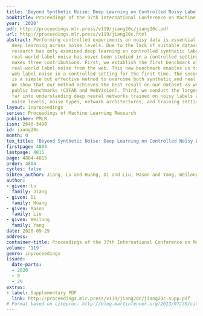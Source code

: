 ```yaml
---
title: 'Beyond Synthetic Noise: Deep Learning on Controlled Noisy Labels'
booktitle: Proceedings of the 37th International Conference on Machine Learning
year: '2020'
pdf: http://proceedings.mlr.press/v119/jiang20c/jiang20c.pdf
url: http://proceedings.mlr.press/v119/jiang20c.html
abstract: Performing controlled experiments on noisy data is essential in understanding
  deep learning across noise levels. Due to the lack of suitable datasets, previous
  research has only examined deep learning on controlled synthetic label noise, and
  real-world label noise has never been studied in a controlled setting. This paper
  makes three contributions. First, we establish the first benchmark of controlled
  real-world label noise from the web. This new benchmark enables us to study the
  web label noise in a controlled setting for the first time. The second contribution
  is a simple but effective method to overcome both synthetic and real noisy labels.
  We show that our method achieves the best result on our dataset as well as on two
  public benchmarks (CIFAR and WebVision). Third, we conduct the largest study by
  far into understanding deep neural networks trained on noisy labels across different
  noise levels, noise types, network architectures, and training settings.
layout: inproceedings
series: Proceedings of Machine Learning Research
publisher: PMLR
issn: 2640-3498
id: jiang20c
month: 0
tex_title: 'Beyond Synthetic Noise: Deep Learning on Controlled Noisy Labels'
firstpage: 4804
lastpage: 4815
page: 4804-4815
order: 4804
cycles: false
bibtex_author: Jiang, Lu and Huang, Di and Liu, Mason and Yang, Weilong
author:
- given: Lu
  family: Jiang
- given: Di
  family: Huang
- given: Mason
  family: Liu
- given: Weilong
  family: Yang
date: 2020-09-29
address: 
container-title: Proceedings of the 37th International Conference on Machine Learning
volume: '119'
genre: inproceedings
issued:
  date-parts:
  - 2020
  - 9
  - 29
extras:
- label: Supplementary PDF
  link: http://proceedings.mlr.press/v119/jiang20c/jiang20c-supp.pdf
# Format based on citeproc: http://blog.martinfenner.org/2013/07/30/citeproc-yaml-for-bibliographies/
---
```

